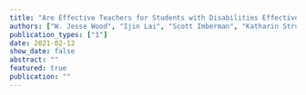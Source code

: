 ```yaml
---
title: "Are Effective Teachers for Students with Disabilities Effective Teachers for All?"
authors: ["W. Jesse Wood", "Ijin Lai", "Scott Imberman", "Katharin Strunk", "Nathan Jones"]
publication_types: ["1"]
date: 2021-02-12
show_date: false
abstract: ""
featured: true
publication: ""
---
```

